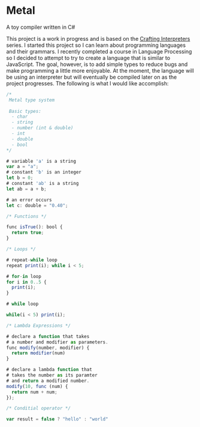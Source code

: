# Metal
A toy compiler written in C#

This project is a work in progress and is based on the [Crafting Interpreters](http://www.craftinginterpreters.com/) series.
I started this project so I can learn about programming languages and their grammars. I recently completed a course in Language Processing so
I decided to attempt to try to create a language that is similar to JavaScript. The goal, however, is to add simple types to reduce bugs and make programming a little more enjoyable. At the moment, the language will be using an interpreter but will eventually be compiled later on as the project
progresses. The following is what I would like accomplish:

```js
/*
 Metal type system
 
 Basic types:
  - char
  - string
  - number (int & double)
  - int
  - double
  - bool
*/

# variable 'a' is a string
var a = "a";
# constant 'b' is an integer
let b = 0;
# constant 'ab' is a string
let ab = a + b;

# an error occurs
let c: double = "0.40";

/* Functions */

func isTrue(): bool {
  return true;
}

/* Loops */

# repeat-while loop
repeat print(i); while i < 5;

# for-in loop
for i in 0..5 {
  print(i);
}

# while loop

while(i < 5) print(i);

/* Lambda Expressions */

# declare a function that takes
# a number and modifier as parameters.
func modify(number, modifier) {
  return modifier(num)
}

# declare a lambda function that
# takes the number as its paramter
# and return a modified number.
modify(10, func (num) {
  return num + num;
});

/* Conditial operator */

var result = false ? "hello" : "world"
```
